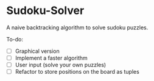 # Sudoku-Solver

A naive backtracking algorithm to solve sudoku puzzles.

To-do:
- [ ] Graphical version
- [ ] Implement a faster algorithm
- [ ] User input (solve your own puzzles)
- [ ] Refactor to store positions on the board as tuples
